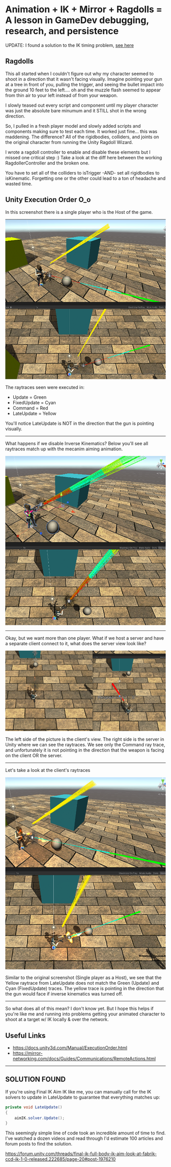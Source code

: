 # Animation + IK + Mirror + Ragdolls = A lesson in GameDev debugging, research, and persistence

UPDATE: I found a solution to the IK timing problem, [see here](#Solution-Found)

## Ragdolls
This all started when I couldn't figure out why my character seemed to shoot in a direction that it wasn't facing visually. Imagine pointing your gun at a tree in front of you, pulling the trigger, and seeing the bullet impact into the ground 10 feet to the left.... oh and the muzzle flash seemed to appear from thin air to your left instead of from your weapon.

I slowly teased out every script and component until my player character was just the absolute bare minumum and it STILL shot in the wrong direction.

So, I pulled in a fresh player model and slowly added scripts and components making sure to test each time. It worked just fine... this was maddening. The difference? All of the rigidbodies, colliders, and joints on the original character from running the Unity Ragdoll Wizard.

I wrote a ragdoll controller to enable and disable these elements but I missed one critical step :)
Take a look at the diff here between the working RagdollerController and the broken one.


You have to set all of the colliders to isTrigger -AND- set all rigidbodies to isKinematic. Forgetting one or the other could lead to a ton of headache and wasted time.

## Unity Execution Order O_o
In this screenshot there is a single player who is the Host of the game.

![pic](Images/Host_With_IK.png)

The raytraces seen were executed in:
- Update = Green
- FixedUpdate = Cyan
- Command = Red
- LateUpdate = Yellow

You'll notice LateUpdate is NOT in the direction that the gun is pointing visually.

---
What happens if we disable Inverse Kinematics? Below you'll see all raytraces match up with the mecanim aiming animation.

![pic](Images/Host_Without_IK.png)



---
Okay, but we want more than one player. What if we host a server and have a separate client connect to it, what does the server view look like?

![pic](Images/Server_View_____Separate_Client_Connected.png)

The left side of the picture is the client's view. The right side is the server in Unity where we can see the raytraces. We see only the Command ray trace, and unfortunately it is not pointing in the direction that the weapon is facing on the client OR the server.

---
Let's take a look at the client's raytraces

![pic](Images/Client_View_____Connected_To_Separate_Server.png)

Similar to the original screenshot (Single player as a Host), we see that the Yellow raytrace from LateUpdate does not match the Green (Update) and Cyan (FixedUpdate) traces. The yellow trace is pointing in the direction that the gun would face if inverse kinematics was turned off.

---
So what does all of this mean? I don't know yet. But I hope this helps if you're like me and running into problems getting your animated character to shoot at a target w/ IK locally & over the network.

## Useful Links
- https://docs.unity3d.com/Manual/ExecutionOrder.html
- https://mirror-networking.com/docs/Guides/Communications/RemoteActions.html

---

## SOLUTION FOUND
If you're using Final IK Aim IK like me, you can manually call for the IK solvers to update in LateUpdate to guarantee that everything matches up:
```csharp
private void LateUpdate()
{
    aimIK.solver.Update();
}
```

This seemingly simple line of code took an incredible amount of time to find. I've watched a dozen videos and read through I'd estimate 100 articles and forum posts to find the solution.

https://forum.unity.com/threads/final-ik-full-body-ik-aim-look-at-fabrik-ccd-ik-1-0-released.222685/page-20#post-1976210